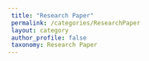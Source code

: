 ```yaml
---
 title: "Research Paper"
 permalink: /categories/ResearchPaper
 layout: category
 author_profile: false
 taxonomy: Research Paper
---
```

